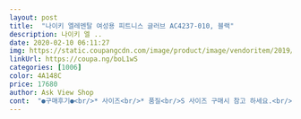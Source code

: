 ```yaml
---
layout: post 
title:  "나이키 엘레멘탈 여성용 피트니스 글러브 AC4237-010, 블랙" 
description: 나이키 엘 ..
date: 2020-02-10 06:11:27 
img: https://static.coupangcdn.com/image/product/image/vendoritem/2019/07/23/5000394619/eecb95a8-7262-4316-bedc-e313e8fc0503.jpg 
linkUrl: https://coupa.ng/boL1wS 
categories: [1006] 
color: 4A148C 
price: 17680 
author: Ask View Shop 
cont:  "●구매후기●<br/>* 사이즈<br/>* 품질<br/>S 사이즈 구매시 참고 하세요.<br/><br/>그래서 바로 M으로 교환했고 사진에 착용하고 있는 장갑은 교환한 M이에요.<br/><br/>그래서 별 하나 차감!  :(<br/>그리고 다른 분 후기처럼 실밥이 많이 나오네요ㅋㅋ 마감이 뭐 이리 허술한지.<br/>.<br/><br/>들어가긴 하는데 손가락에 피가 안통해서 벌겋게 변했어요ㅋ<br/>손 끝쪽의 마감이 예쁘지는 않아요... <br/>ㅜ<br/>손 전체에 살이 없는 편이라서 당연히 S주문했다가<br/>손가락 부분은 여유없이 딱!! 맞고 손등부분이랑 손목은 여유있어요<br/>손바닥쪽에 도톰하게 미끄럼 방지 가능한 천이 있어서 보호장갑용으로나 휘트니스에서 운동할 때 사용하기 좋습니다.<br/><br/>실착샷은 가운데 손가락 끝부터 손목까지 길이가 14cm인 아이의 실착샷입니다.<br/><br/>완전 깜놀;  사이즈가 초등학교 저학년용 같더라구요<br/>원래 쓰던 장갑이 낡아서 까만게 후두두둗두두두둑 떨어져서 못쓰겠다 싶어서 새로 샀어요.<br/> 회색 부분이 올록볼록해서 더 불편하진 않을까 싶었는데 왠걸 오히려 고정되는 느낌이 들어서 운동하기 편하더라구요~<br/>웬만한 여성분들은 M이나 L 무조건 하셔야 할듯 해요<br/>이 경우는 장갑이 늘어나지는 않고 딱 맞게 착용했으나 손이 좀 더 큰 어른의 경우도 늘려서 사용 가능합니다.<br/><br/>이제 초등학교 2학년 되는 아이가 인라인스케이트를 타기 시작했는데 보호장비를 찾아보다가 구매하게 되었습니다.<br/> 어린이용은 괜찮은 제품이 별로 없어서 브랜드 있는 나이키 제품 중에 작은 걸 알아보고 샀어요.<br/><br/>장갑 안에 설명서 같은 천때기가 아직 안 구져져서 이물감이 느껴지기는 하는데 그것은 쓰다보면 말랑해지는거니까 괜찮은 거 같아요!! 재미있게 운동 할 수 있을 거 같아요~<br/>장갑의 세로가 약 12cm 정도이고, 가로가 11cm입니다.<br/> (첨부 사진 참고)<br/>전체적으로 늘어타는 성질의 통풍이 잘되는 매쉬같은 탄력소재로 되어 있어 가볍습니다.<br/> 다만 손등쪽에 벨크로 찍찍이가 장갑에 닿으면 매쉬 소재가 달라붙어서 보풀이 일어날 수 있으니 장갑이 접히지 않게 보관이 필요 합니다.<br/><br/>제가 평소에 넷째손가락에 반지 6호 끼거든요<br/>참고하시라고 장갑 착용하기 전의 쌩손(?)도 첨부해요 ㅋㅋ<br/>탄력이 있어 늘어나기 때문에 본인의 가운데 손가락의 두번째 마디부터 손목까지 길이가 12~14cm이면 착용 가능합니다.<br/><br/>품질이야 좋겠지만 사이즈를 정확히 알 수 없어 고민을 좀 했습니다.<br/><br/>" 
---
```

